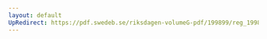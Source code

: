 ```yaml
---
layout: default
UpRedirect: https://pdf.swedeb.se/riksdagen-volumeG-pdf/199899/reg_199899/reg_199899_0187.pdf
---
```

